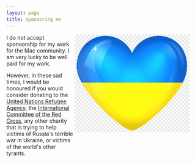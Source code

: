 ```yaml
---
layout: page
title: Sponsoring me
---
```


<img align="right" style="margin-right:25px;margin-bottom:50px" src="/assets/images/ukraine-heart.png" width="300" />I do not accept sponsorship for my work for the Mac community. I am very lucky to be well paid for my work.

However, in these sad times, I would be honoured if you would consider donating to the [United Nations Refugee Agency][1], the [International Committee of the Red Cross][2], any other charity that is trying to help victims of Russia's terrible war in Ukraine, or victims of the world's other tyrants.

[1]: https://donate.unhcr.org/int/en/ukraine-emergency
[2]: https://www.icrc.org/en/donate/ukraine
